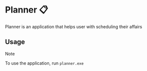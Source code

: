 # Planner 📋
Planner is an application that helps user with scheduling their affairs

## Usage
> [!NOTE]
> To use the application, run ```planner.exe```
